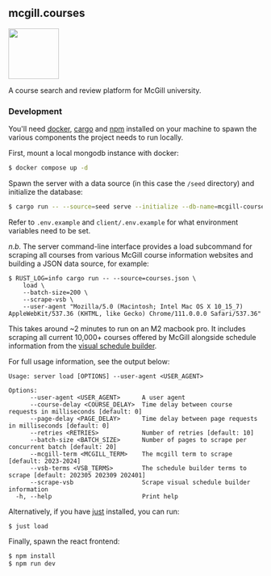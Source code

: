 ## mcgill.courses

<div>
  <img width='100px' src='https://user-images.githubusercontent.com/31192478/235252457-6364a167-29d7-4b24-96f5-db73c38209e8.png'>
</div>

A course search and review platform for McGill university.

### Development

You'll need [docker](https://www.docker.com/),
[cargo](https://doc.rust-lang.org/cargo/) and [npm](https://www.npmjs.com/)
installed on your machine to spawn the various components the project needs to
run locally.

First, mount a local mongodb instance with docker:

```bash
$ docker compose up -d
```

Spawn the server with a data source (in this case the `/seed` directory) and
initialize the database:

```bash
$ cargo run -- --source=seed serve --initialize --db-name=mcgill-courses
```

Refer to `.env.example` and `client/.env.example` for what environment variables
need to be set.

_n.b._ The server command-line interface provides a load subcommand for scraping
all courses from various McGill course information websites and building a JSON
data source, for example:

```
$ RUST_LOG=info cargo run -- --source=courses.json \
    load \
    --batch-size=200 \
    --scrape-vsb \
    --user-agent "Mozilla/5.0 (Macintosh; Intel Mac OS X 10_15_7) AppleWebKit/537.36 (KHTML, like Gecko) Chrome/111.0.0.0 Safari/537.36"
```

This takes around ~2 minutes to run on an M2 macbook pro. It includes scraping
all current 10,000+ courses offered by McGill alongside schedule information
from the [visual schedule builder](https://vsb.mcgill.ca).

For full usage information, see the output below:

```present just run load --help
Usage: server load [OPTIONS] --user-agent <USER_AGENT>

Options:
      --user-agent <USER_AGENT>      A user agent
      --course-delay <COURSE_DELAY>  Time delay between course requests in milliseconds [default: 0]
      --page-delay <PAGE_DELAY>      Time delay between page requests in milliseconds [default: 0]
      --retries <RETRIES>            Number of retries [default: 10]
      --batch-size <BATCH_SIZE>      Number of pages to scrape per concurrent batch [default: 20]
      --mcgill-term <MCGILL_TERM>    The mcgill term to scrape [default: 2023-2024]
      --vsb-terms <VSB_TERMS>        The schedule builder terms to scrape [default: 202305 202309 202401]
      --scrape-vsb                   Scrape visual schedule builder information
  -h, --help                         Print help
```

Alternatively, if you have [just](https://github.com/casey/just) installed, you
can run:

```
$ just load
```

Finally, spawn the react frontend:

```bash
$ npm install
$ npm run dev
```
